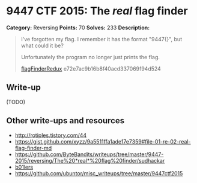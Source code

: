 # 9447 CTF 2015: The *real* flag finder

**Category:** Reversing
**Points:** 70
**Solves:** 233
**Description:**

>  I've forgotten my flag. I remember it has the format "9447{<some string>}", but what could it be?
>
>  Unfortunately the program no longer just prints the flag.
>
> [flagFinderRedux](./flagFinderRedux-e72e7ac9b16b8f40acd337069f94d524)  e72e7ac9b16b8f40acd337069f94d524


## Write-up

(TODO)

## Other write-ups and resources

* <http://rotiples.tistory.com/44>
* <https://gist.github.com/xyzz/9a5511ffa1ade17e7359#file-01-re-02-real-flag-finder-md>
* <https://github.com/ByteBandits/writeups/tree/master/9447-2015/reversing/The%20*real*%20flag%20finder/sudhackar>
* [b01lers](https://b01lers.net/challenges/9447%20CTF%202015/FlagFinder/77/)
* <https://github.com/ubuntor/misc_writeups/tree/master/9447ctf2015>
